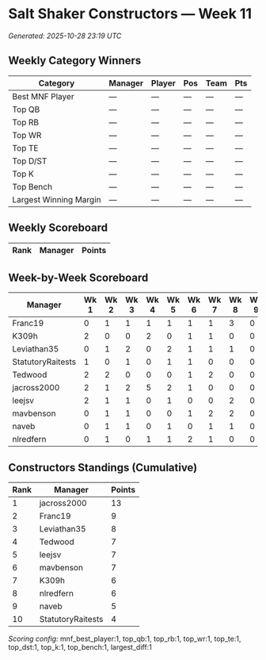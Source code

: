 # Salt Shaker Constructors — Week 11
_Generated: 2025-10-28 23:19 UTC_

## Weekly Category Winners
| Category | Manager | Player | Pos | Team | Pts |
|---|---|---|---|---|---|
| Best MNF Player | — | — | — | — | — |
| Top QB | — | — | — | — | — |
| Top RB | — | — | — | — | — |
| Top WR | — | — | — | — | — |
| Top TE | — | — | — | — | — |
| Top D/ST | — | — | — | — | — |
| Top K | — | — | — | — | — |
| Top Bench | — | — | — | — | — |
| Largest Winning Margin | — | — | — | — | — |

## Weekly Scoreboard
| Rank | Manager | Points |
|---|---|---|

## Week-by-Week Scoreboard
| Manager | Wk 1 | Wk 2 | Wk 3 | Wk 4 | Wk 5 | Wk 6 | Wk 7 | Wk 8 | Wk 9 | Wk 10 | Wk 11 | Total |
|---|---|---|---|---|---|---|---|---|---|---|---|---|
| Franc19 | 0 | 1 | 1 | 1 | 1 | 1 | 1 | 3 | 0 | 0 | 0 | 9 |
| K309h | 2 | 0 | 0 | 2 | 0 | 1 | 1 | 0 | 0 | 0 | 0 | 6 |
| Leviathan35 | 0 | 1 | 2 | 0 | 2 | 1 | 1 | 1 | 0 | 0 | 0 | 8 |
| StatutoryRaitests | 1 | 0 | 1 | 0 | 1 | 1 | 0 | 0 | 0 | 0 | 0 | 4 |
| Tedwood | 2 | 2 | 0 | 0 | 0 | 1 | 2 | 0 | 0 | 0 | 0 | 7 |
| jacross2000 | 2 | 1 | 2 | 5 | 2 | 1 | 0 | 0 | 0 | 0 | 0 | 13 |
| leejsv | 2 | 1 | 1 | 0 | 1 | 0 | 0 | 2 | 0 | 0 | 0 | 7 |
| mavbenson | 0 | 1 | 1 | 0 | 0 | 1 | 2 | 2 | 0 | 0 | 0 | 7 |
| naveb | 0 | 1 | 1 | 0 | 1 | 0 | 1 | 1 | 0 | 0 | 0 | 5 |
| nlredfern | 0 | 1 | 0 | 1 | 1 | 2 | 1 | 0 | 0 | 0 | 0 | 6 |

## Constructors Standings (Cumulative)
| Rank | Manager | Points |
|---|---|---|
| 1 | jacross2000 | 13 |
| 2 | Franc19 | 9 |
| 3 | Leviathan35 | 8 |
| 4 | Tedwood | 7 |
| 5 | leejsv | 7 |
| 6 | mavbenson | 7 |
| 7 | K309h | 6 |
| 8 | nlredfern | 6 |
| 9 | naveb | 5 |
| 10 | StatutoryRaitests | 4 |

_Scoring config:_ mnf_best_player:1, top_qb:1, top_rb:1, top_wr:1, top_te:1, top_dst:1, top_k:1, top_bench:1, largest_diff:1
